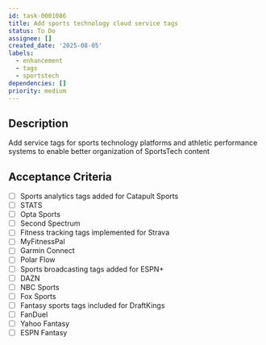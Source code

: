 ```yaml
---
id: task-0001086
title: Add sports technology cloud service tags
status: To Do
assignee: []
created_date: '2025-08-05'
labels:
  - enhancement
  - tags
  - sportstech
dependencies: []
priority: medium
---
```


## Description

Add service tags for sports technology platforms and athletic performance systems to enable better organization of SportsTech content

## Acceptance Criteria

- [ ] Sports analytics tags added for Catapult Sports
- [ ] STATS
- [ ] Opta Sports
- [ ] Second Spectrum
- [ ] Fitness tracking tags implemented for Strava
- [ ] MyFitnessPal
- [ ] Garmin Connect
- [ ] Polar Flow
- [ ] Sports broadcasting tags added for ESPN+
- [ ] DAZN
- [ ] NBC Sports
- [ ] Fox Sports
- [ ] Fantasy sports tags included for DraftKings
- [ ] FanDuel
- [ ] Yahoo Fantasy
- [ ] ESPN Fantasy
